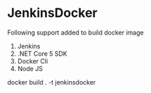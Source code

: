 # JenkinsDocker

Following support added to build docker image 

1. Jenkins
2. .NET Core 5 SDK
3. Docker Cli
4. Node JS


docker build . -t jenkinsdocker